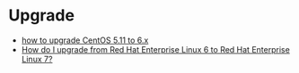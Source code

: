 # Upgrade

* [how to upgrade CentOS 5.11 to 6.x](https://stackoverflow.com/questions/30176888/how-to-upgrade-centos-5-11-to-6-x)
* [How do I upgrade from Red Hat Enterprise Linux 6 to Red Hat Enterprise Linux 7?](https://access.redhat.com/solutions/637583)
